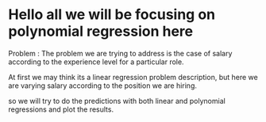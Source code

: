 # Hello all we will be focusing on polynomial regression here

Problem : The problem we are trying to address is the case of salary according to the experience level for a particular role.

At first we may think its a linear regression problem description, but here we are varying salary according to the position we are hiring.

so we will try to do the predictions with both linear and polynomial regressions and plot the results.

